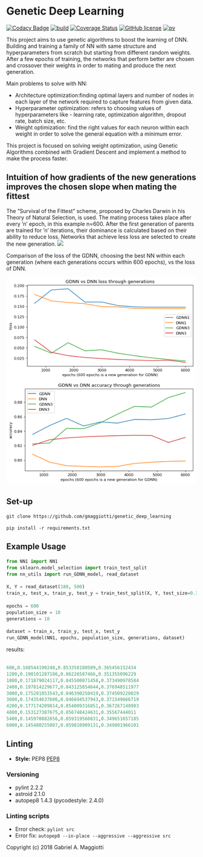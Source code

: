 # Genetic Deep Learning
[![Codacy Badge](https://api.codacy.com/project/badge/Grade/010b7619b1444d20997b281e889c562d)](https://app.codacy.com/app/patelotech/genetic_deep_learning?utm_source=github.com&utm_medium=referral&utm_content=patelotech/genetic_deep_learning&utm_campaign=Badge_Grade_Dashboard)
[![build](https://travis-ci.com/patelotech/genetic_deep_learning.svg?branch=master)](https://travis-ci.org/patelotech/genetic_deep_learning)
[![Coverage Status](https://coveralls.io/repos/github/patelotech/genetic_deep_learning/badge.svg?branch=master)](https://coveralls.io/github/patelotech/genetic_deep_learning?branch=master)
[![GitHub license](https://img.shields.io/badge/license-MIT-blue.svg)](https://github.com/gmaggiotti/genetic_deep_learning/blob/master/LICENSE.md)
[![pv](https://img.shields.io/badge/python-2.7-blue.svg)]()

This project aims to use genetic algorithms to boost the learning of DNN.  Building and training a family  of NN with same structure and hyperparameters from scratch but starting from different random weights.   After a few epochs of training, the networks that perform better are chosen and crossover their weights in order to mating and produce the next generation. 

Main problems to solve with NN:

-   Architecture optimization:finding optimal layers and number of nodes in each layer of the network required to capture features from given data.
-   Hyperparameter optimization: refers to choosing values of hyperparameters like - learning rate, optimization algorithm, dropout rate, batch size, etc. 
-   Weight optimization: find the right values for each neuron within each weight in order to solve the general equation with a minimum error.

This project is focused on solving weight optimization, using Genetic Algorithms combined with Gradient Descent and implement a method to make the process faster.

## Intuition of how gradients of the new generations improves the chosen slope when mating the fittest

 The ”Survival of the Fittest” scheme, proposed by Charles Darwin in his Theory of Natural Selection, is used.  The mating process takes place after every ’n’ epoch, in this example n=600. After the first generation of parents are trained for ’n’ iterations, their dominance is calculated based on their ability to reduce loss.  Networks that achieve less loss are selected to create the new generation.
![](img/image2.png)

Comparison of the loss of the GDNN, choosing the best NN within each generation (where each generations occurs within 600 epochs),  vs the loss of DNN.

![](img/error2.png)
![](img/acc2.png)

## Set-up

` git clone https://github.com/gmaggiotti/genetic_deep_learning `

` pip install -r requirements.txt `

## Example Usage

```python
from NN1 import NN1
from sklearn.model_selection import train_test_split
from nn_utils import run_GDNN_model, read_dataset

X, Y = read_dataset(180, 500)
train_x, test_x, train_y, test_y = train_test_split(X, Y, test_size=0.3, random_state=1)

epochs = 600
population_size = 10
generations = 10

dataset = train_x, train_y, test_x, test_y
run_GDNN_model(NN1, epochs, population_size, generations, dataset)

```
results:

```python

600,0.168544190248,0.853358180509,0.365456152434
1200,0.190101287106,0.86226507466,0.351355096229
1800,0.171879024117,0.845500071458,0.373490978584
2400,0.197814229677,0.843125854644,0.376948511977
3000,0.175281053543,0.846390250419,0.374509228029
3600,0.174354637606,0.846694537943,0.371549666719
4200,0.177174209814,0.854009316851,0.367267148903
4800,0.153127387675,0.856748424631,0.35567444011
5400,0.145970882656,0.859319560831,0.349651657185
6000,0.145480255007,0.859810989131,0.349801966101


```

## Linting

-   **Style:** PEP8
[PEP8](https://www.python.org/dev/peps/pep-0008/ "Pep 8")

### Versioning

-   pylint 2.2.2
-   astroid 2.1.0
-   autopep8 1.4.3 (pycodestyle: 2.4.0)

### Linting scripts

-   Error check: `pylint src`
-   Error fix:  `autopep8 --in-place --aggressive --aggressive src`

Copyright (c) 2018 Gabriel A. Maggiotti
